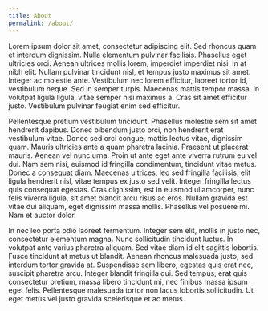 ```yaml
---
title: About
permalink: /about/
---
```


Lorem ipsum dolor sit amet, consectetur adipiscing elit. Sed rhoncus quam et interdum dignissim. Nulla elementum pulvinar facilisis. Phasellus eget ultricies orci. Aenean ultrices mollis lorem, imperdiet imperdiet nisi. In at nibh elit. Nullam pulvinar tincidunt nisl, et tempus justo maximus sit amet. Integer ac molestie ante. Vestibulum nec lorem efficitur, laoreet tortor id, vestibulum neque. Sed in semper turpis. Maecenas mattis tempor massa. In volutpat ligula ligula, vitae semper nisi maximus a. Cras sit amet efficitur justo. Vestibulum pulvinar feugiat enim sed efficitur.

Pellentesque pretium vestibulum tincidunt. Phasellus molestie sem sit amet hendrerit dapibus. Donec bibendum justo orci, non hendrerit erat vestibulum vitae. Donec sed orci congue, mattis lectus vitae, dignissim quam. Mauris ultricies ante a quam pharetra lacinia. Praesent ut placerat mauris. Aenean vel nunc urna. Proin ut ante eget ante viverra rutrum eu vel dui. Nam sem nisi, euismod id fringilla condimentum, tincidunt vitae metus. Donec a consequat diam. Maecenas ultrices, leo sed fringilla facilisis, elit ligula hendrerit nisl, vitae tempus ex justo sed velit. Integer fringilla lectus quis consequat egestas. Cras dignissim, est in euismod ullamcorper, nunc felis viverra ligula, sit amet blandit arcu risus ac eros. Nullam gravida est vitae dui aliquam, eget dignissim massa mollis. Phasellus vel posuere mi. Nam et auctor dolor.

In nec leo porta odio laoreet fermentum. Integer sem elit, mollis in justo nec, consectetur elementum magna. Nunc sollicitudin tincidunt luctus. In volutpat ante varius pharetra aliquam. Sed vitae diam id elit sagittis lobortis. Fusce tincidunt at metus ut blandit. Aenean rhoncus malesuada justo, sed interdum tortor gravida at. Suspendisse sem libero, egestas quis erat nec, suscipit pharetra arcu. Integer blandit fringilla dui. Sed tempus, erat quis consectetur pretium, massa libero tincidunt mi, nec finibus massa ipsum eget felis. Pellentesque malesuada tortor non lacus lobortis sollicitudin. Ut eget metus vel justo gravida scelerisque et ac metus.